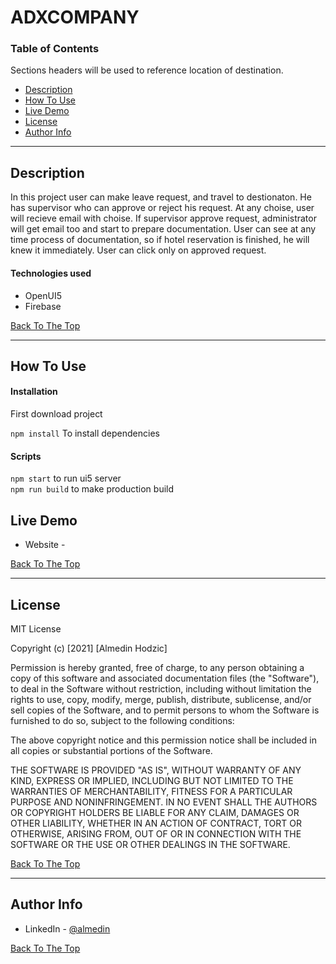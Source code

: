 # ADXCOMPANY

### Table of Contents

Sections headers will be used to reference location of destination.

- [Description](#description)
- [How To Use](#how-to-use)
- [Live Demo](#live-demo)
- [License](#license)
- [Author Info](#author-info)

---

## Description

In this project user can make leave request, and travel to destionaton. He has supervisor who can approve or reject his request. At any choise, user will recieve email with choise. If supervisor approve request, administrator will get email too and start to prepare documentation. User can see at any time process of documentation, so if hotel reservation is finished, he will knew it immediately. User can click only on approved request.

#### Technologies used

- OpenUI5
- Firebase

[Back To The Top](#ADXCOMPANY)

---

## How To Use

#### Installation

First download project <br/>

`npm install` To install dependencies <br/>

#### Scripts

`npm start` to run ui5 server <br/>
`npm run build` to make production build <br/>

## Live Demo

- Website - []()

[Back To The Top](#ADXCOMPANY)

---

## License

MIT License

Copyright (c) [2021] [Almedin Hodzic]

Permission is hereby granted, free of charge, to any person obtaining a copy
of this software and associated documentation files (the "Software"), to deal
in the Software without restriction, including without limitation the rights
to use, copy, modify, merge, publish, distribute, sublicense, and/or sell
copies of the Software, and to permit persons to whom the Software is
furnished to do so, subject to the following conditions:

The above copyright notice and this permission notice shall be included in all
copies or substantial portions of the Software.

THE SOFTWARE IS PROVIDED "AS IS", WITHOUT WARRANTY OF ANY KIND, EXPRESS OR
IMPLIED, INCLUDING BUT NOT LIMITED TO THE WARRANTIES OF MERCHANTABILITY,
FITNESS FOR A PARTICULAR PURPOSE AND NONINFRINGEMENT. IN NO EVENT SHALL THE
AUTHORS OR COPYRIGHT HOLDERS BE LIABLE FOR ANY CLAIM, DAMAGES OR OTHER
LIABILITY, WHETHER IN AN ACTION OF CONTRACT, TORT OR OTHERWISE, ARISING FROM,
OUT OF OR IN CONNECTION WITH THE SOFTWARE OR THE USE OR OTHER DEALINGS IN THE
SOFTWARE.

[Back To The Top](#ADXCOMPANY)

---

## Author Info

- LinkedIn - [@almedin](https://www.linkedin.com/in/almedin-hodzic-171a3b203/)

[Back To The Top](#ADXCOMPANY)
